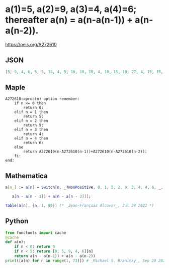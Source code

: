 # a\(1\)\=5, a\(2\)\=9, a\(3\)\=4, a\(4\)\=6; thereafter a\(n\) \= a\(n\-a\(n\-1\)\) \+ a\(n\-a\(n\-2\)\)\.
https://oeis.org/A272610
## JSON
```JSON
[5, 9, 4, 6, 5, 5, 18, 4, 5, 10, 10, 18, 4, 10, 15, 10, 27, 4, 15, 15, 10, 36, 4, 15, 20, 15, 36, 4, 20, 25, 15, 45, 4, 25, 25, 20, 45, 4, 25, 35, 15, 54, 4, 35, 25, 20, 72, 4, 25, 40, 25, 54, 4, 40, 40, 20, 72, 4, 40, 35, 25, 81, 4, 35, 50, 25, 81, 4, 50, 40, 25, 117]
```
## Maple
```Maple
A272610:=proc(n) option remember:
    if n <= 0 then
        return 0:
    elif n = 1 then
        return 5:
    elif n = 2 then
        return 9:
    elif n = 3 then
        return 4:
    elif n = 4 then
        return 6:
    else
        return A272610(n-A272610(n-1))+A272610(n-A272610(n-2)):
    fi:
end:
```
## Mathematica
```Mathematica
a[n_] := a[n] = Switch[n, _?NonPositive, 0, 1, 5, 2, 9, 3, 4, 4, 6, _,
```
```Mathematica
   a[n - a[n - 1]] + a[n - a[n - 2]]];
```
```Mathematica
Table[a[n], {n, 1, 80}] (* _Jean-François Alcover_, Jul 24 2022 *)
```
## Python
```Python
from functools import cache
@cache
def a(n):
    if n < 0: return 0
    if n < 5: return [0, 5, 9, 4, 6][n]
    return a(n - a(n-1)) + a(n - a(n-2))
print([a(n) for n in range(1, 73)]) # _Michael S. Branicky_, Sep 20 2021
```
